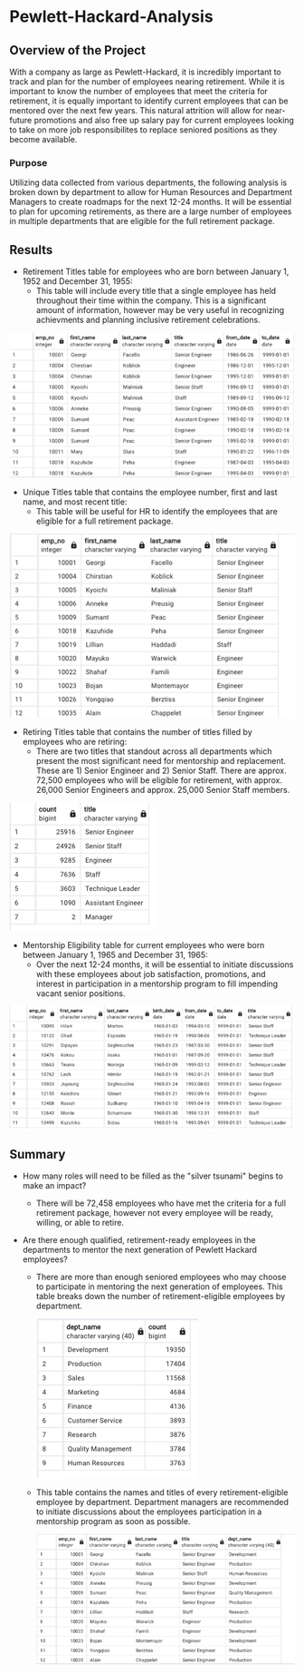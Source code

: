 # Pewlett-Hackard-Analysis


## Overview of the Project

With a company as large as Pewlett-Hackard, it is incredibly important to track and plan for the number of employees nearing retirement. While it is important to know the number of employees that meet the criteria for retirement, it is equally important to identify current employees that can be mentored over the next few years. This natural attrition will allow for near-future promotions and also free up salary pay for current employees looking to take on more job responsibilites to replace seniored positions as they become available.

### Purpose

Utilizing data collected from various departments, the following analysis is broken down by department to allow for Human Resources and Department Managers to create roadmaps for the next 12-24 months. It will be essential to plan for upcoming retirements, as there are a large number of employees in multiple departments that are eligible for the full retirement package.


## Results 
 
- Retirement Titles table for employees who are born between January 1, 1952 and December 31, 1955:
    * This table will include every title that a single employee has held throughout their time within the company. This is a significant amount of information, however may be very useful in recognizing achievments and planning inclusive retirement celebrations.

![Png 1](Resources/retirement_titles.png)



- Unique Titles table that contains the employee number, first and last name, and most recent title:
    * This table will be useful for HR to identify the employees that are eligible for a full retirement package.
    
![Png 2](Resources/unique_titles.png)



- Retiring Titles table that contains the number of titles filled by employees who are retiring:
    * There are two titles that standout across all departments which present the most significant need for mentorship and replacement. These are 1) Senior Engineer and 2) Senior Staff. There are approx. 72,500 employees who will be eligible for retirement, with approx. 26,000 Senior Engineers and approx. 25,000 Senior Staff members.
    
![Png 3](Resources/retiring_titles.png)



- Mentorship Eligibility table for current employees who were born between January 1, 1965 and December 31, 1965:
    * Over the next 12-24 months, it will be essential to initiate discussions with these employees about job satisfaction, promotions, and interest in participation in a mentorship program to fill impending vacant senior positions. 
    
![Png 4](Resources/mentorship_eligibility.png)


## Summary

- How many roles will need to be filled as the "silver tsunami" begins to make an impact? 

    * There will be 72,458 employees who have met the criteria for a full retirement package, however not every employee will be ready, willing, or able to retire.
    
- Are there enough qualified, retirement-ready employees in the departments to mentor the next generation of Pewlett Hackard employees?

    * There are more than enough seniored employees who may choose to participate in mentoring the next generation of employees. This table breaks down the number of retirement-eligible employees by department.

        ![Png 5](Resources/count_by_dept.png)
        
    * This table contains the names and titles of every retirement-eligible employee by department. Department managers are recommended to initiate discussions about the employees participation in a mentorship program as soon as possible.

        ![Png 6](Resources/emp_titles_depts.png)
